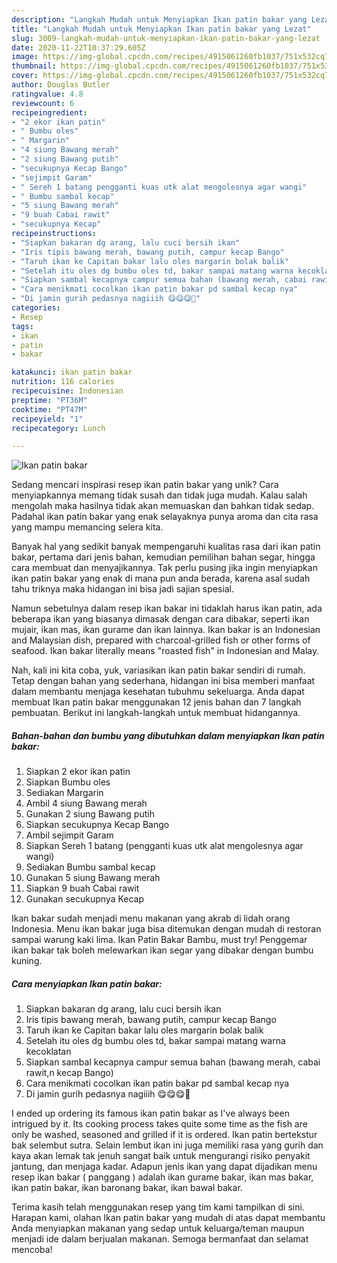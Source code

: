```yaml
---
description: "Langkah Mudah untuk Menyiapkan Ikan patin bakar yang Lezat"
title: "Langkah Mudah untuk Menyiapkan Ikan patin bakar yang Lezat"
slug: 3009-langkah-mudah-untuk-menyiapkan-ikan-patin-bakar-yang-lezat
date: 2020-11-22T10:37:29.605Z
image: https://img-global.cpcdn.com/recipes/4915061260fb1037/751x532cq70/ikan-patin-bakar-foto-resep-utama.jpg
thumbnail: https://img-global.cpcdn.com/recipes/4915061260fb1037/751x532cq70/ikan-patin-bakar-foto-resep-utama.jpg
cover: https://img-global.cpcdn.com/recipes/4915061260fb1037/751x532cq70/ikan-patin-bakar-foto-resep-utama.jpg
author: Douglas Butler
ratingvalue: 4.8
reviewcount: 6
recipeingredient:
- "2 ekor ikan patin"
- " Bumbu oles"
- " Margarin"
- "4 siung Bawang merah"
- "2 siung Bawang putih"
- "secukupnya Kecap Bango"
- "sejimpit Garam"
- " Sereh 1 batang pengganti kuas utk alat mengolesnya agar wangi"
- " Bumbu sambal kecap"
- "5 siung Bawang merah"
- "9 buah Cabai rawit"
- "secukupnya Kecap"
recipeinstructions:
- "Siapkan bakaran dg arang, lalu cuci bersih ikan"
- "Iris tipis bawang merah, bawang putih, campur kecap Bango"
- "Taruh ikan ke Capitan bakar lalu oles margarin bolak balik"
- "Setelah itu oles dg bumbu oles td, bakar sampai matang warna kecoklatan"
- "Siapkan sambal kecapnya campur semua bahan (bawang merah, cabai rawit,n kecap Bango)"
- "Cara menikmati cocolkan ikan patin bakar pd sambal kecap nya"
- "Di jamin gurih pedasnya nagiiih 😋😋😋🤗"
categories:
- Resep
tags:
- ikan
- patin
- bakar

katakunci: ikan patin bakar 
nutrition: 116 calories
recipecuisine: Indonesian
preptime: "PT36M"
cooktime: "PT47M"
recipeyield: "1"
recipecategory: Lunch

---
```



![Ikan patin bakar](https://img-global.cpcdn.com/recipes/4915061260fb1037/751x532cq70/ikan-patin-bakar-foto-resep-utama.jpg)

Sedang mencari inspirasi resep ikan patin bakar yang unik? Cara menyiapkannya memang tidak susah dan tidak juga mudah. Kalau salah mengolah maka hasilnya tidak akan memuaskan dan bahkan tidak sedap. Padahal ikan patin bakar yang enak selayaknya punya aroma dan cita rasa yang mampu memancing selera kita.

Banyak hal yang sedikit banyak mempengaruhi kualitas rasa dari ikan patin bakar, pertama dari jenis bahan, kemudian pemilihan bahan segar, hingga cara membuat dan menyajikannya. Tak perlu pusing jika ingin menyiapkan ikan patin bakar yang enak di mana pun anda berada, karena asal sudah tahu triknya maka hidangan ini bisa jadi sajian spesial.

Namun sebetulnya dalam resep ikan bakar ini tidaklah harus ikan patin, ada beberapa ikan yang biasanya dimasak dengan cara dibakar, seperti ikan mujair, ikan mas, ikan gurame dan ikan lainnya. Ikan bakar is an Indonesian and Malaysian dish, prepared with charcoal-grilled fish or other forms of seafood. Ikan bakar literally means &#34;roasted fish&#34; in Indonesian and Malay.


Nah, kali ini kita coba, yuk, variasikan ikan patin bakar sendiri di rumah. Tetap dengan bahan yang sederhana, hidangan ini bisa memberi manfaat dalam membantu menjaga kesehatan tubuhmu sekeluarga. Anda dapat membuat Ikan patin bakar menggunakan 12 jenis bahan dan 7 langkah pembuatan. Berikut ini langkah-langkah untuk membuat hidangannya.

<!--inarticleads1-->

##### Bahan-bahan dan bumbu yang dibutuhkan dalam menyiapkan Ikan patin bakar:

1. Siapkan 2 ekor ikan patin
1. Siapkan  Bumbu oles
1. Sediakan  Margarin
1. Ambil 4 siung Bawang merah
1. Gunakan 2 siung Bawang putih
1. Siapkan secukupnya Kecap Bango
1. Ambil sejimpit Garam
1. Siapkan  Sereh 1 batang (pengganti kuas utk alat mengolesnya agar wangi)
1. Sediakan  Bumbu sambal kecap
1. Gunakan 5 siung Bawang merah
1. Siapkan 9 buah Cabai rawit
1. Gunakan secukupnya Kecap


Ikan bakar sudah menjadi menu makanan yang akrab di lidah orang Indonesia. Menu ikan bakar juga bisa ditemukan dengan mudah di restoran sampai warung kaki lima. Ikan Patin Bakar Bambu, must try! Penggemar ikan bakar tak boleh melewarkan ikan segar yang dibakar dengan bumbu kuning. 

<!--inarticleads2-->

##### Cara menyiapkan Ikan patin bakar:

1. Siapkan bakaran dg arang, lalu cuci bersih ikan
1. Iris tipis bawang merah, bawang putih, campur kecap Bango
1. Taruh ikan ke Capitan bakar lalu oles margarin bolak balik
1. Setelah itu oles dg bumbu oles td, bakar sampai matang warna kecoklatan
1. Siapkan sambal kecapnya campur semua bahan (bawang merah, cabai rawit,n kecap Bango)
1. Cara menikmati cocolkan ikan patin bakar pd sambal kecap nya
1. Di jamin gurih pedasnya nagiiih 😋😋😋🤗


I ended up ordering its famous ikan patin bakar as I&#39;ve always been intrigued by it. Its cooking process takes quite some time as the fish are only be washed, seasoned and grilled if it is ordered. Ikan patin bertekstur bak selembut sutra. Selain lembut ikan ini juga memiliki rasa yang gurih dan kaya akan lemak tak jenuh sangat baik untuk mengurangi risiko penyakit jantung, dan menjaga kadar. Adapun jenis ikan yang dapat dijadikan menu resep ikan bakar ( panggang ) adalah ikan gurame bakar, ikan mas bakar, ikan patin bakar, ikan baronang bakar, ikan bawal bakar. 

Terima kasih telah menggunakan resep yang tim kami tampilkan di sini. Harapan kami, olahan Ikan patin bakar yang mudah di atas dapat membantu Anda menyiapkan makanan yang sedap untuk keluarga/teman maupun menjadi ide dalam berjualan makanan. Semoga bermanfaat dan selamat mencoba!

